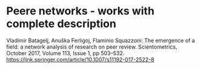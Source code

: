 # Peere networks - works with complete description

Vladimir Batagelj, Anuška Ferligoj, Flaminio Squazzoni: The emergence of a field: a network analysis of research on peer review.
Scientometrics, October 2017, Volume 113, Issue 1, pp 503–532. 
https://link.springer.com/article/10.1007/s11192-017-2522-8

